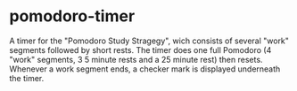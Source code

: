 # pomodoro-timer
A timer for the "Pomodoro Study Stragegy", wich consists of several "work" segments followed by short rests.
The timer does one full Pomodoro (4 "work" segments, 3 5 minute rests and a 25 minute rest) then resets. 
Whenever a work segment ends, a checker mark is displayed underneath the timer.
